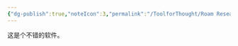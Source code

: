 ```yaml
---
{"dg-publish":true,"noteIcon":3,"permalink":"/ToolforThought/Roam Research/","dgPassFrontmatter":true,"created":"2023-05-28T10:29:25.418+08:00","updated":"2023-05-28T16:50:54.543+08:00"}
---
```



这是个不错的软件。